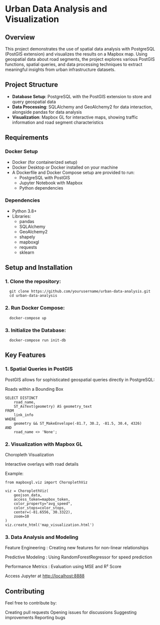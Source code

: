 # Urban Data Analysis and Visualization

## Overview

This project demonstrates the use of spatial data analysis with PostgreSQL (PostGIS extension) and visualizes the results on a Mapbox map. Using geospatial data about road segments, the project explores various PostGIS functions, spatial queries, and data processing techniques to extract meaningful insights from urban infrastructure datasets.

## Project Structure

- **Database Setup**: PostgreSQL with the PostGIS extension to store and query geospatial data
- **Data Processing**: SQLAlchemy and GeoAlchemy2 for data interaction, alongside pandas for data analysis
- **Visualization**: Mapbox GL for interactive maps, showing traffic information and road segment characteristics

## Requirements

### Docker Setup

- Docker (for containerized setup)
- Docker Desktop or Docker installed on your machine
- A Dockerfile and Docker Compose setup are provided to run:
  - PostgreSQL with PostGIS
  - Jupyter Notebook with Mapbox
  - Python dependencies

### Dependencies

- Python 3.8+
- Libraries:
  - pandas
  - SQLAlchemy
  - GeoAlchemy2
  - shapely
  - mapboxgl
  - requests
  - sklearn

## Setup and Installation

### 1. Clone the repository:

  ```
    git clone https://github.com/yourusername/urban-data-analysis.git
    cd urban-data-analysis
  ```

### 2. Run Docker Compose:

  ```
    docker-compose up
  ```

### 3. Initialize the Database:

  ```
    docker-compose run init-db
  ```

## Key Features

### 1. Spatial Queries in PostGIS
PostGIS allows for sophisticated geospatial queries directly in PostgreSQL:

Roads within a Bounding Box

```
SELECT DISTINCT
    road_name,
    ST_AsText(geometry) AS geometry_text
FROM
    link_info
WHERE
    geometry && ST_MakeEnvelope(-81.7, 30.2, -81.5, 30.4, 4326)
AND
    road_name <> 'None';
```

### 2. Visualization with Mapbox GL
Choropleth Visualization

Interactive overlays with road details

Example:

```
from mapboxgl.viz import ChoroplethViz

viz = ChoroplethViz(
    geojson_data,
    access_token=mapbox_token,
    color_property="avg_speed",
    color_stops=color_stops,
    center=(-81.6556, 30.3322),
    zoom=10
)
viz.create_html('map_visualization.html')
```

### 3. Data Analysis and Modeling

Feature Engineering : Creating new features for non-linear relationships

Predictive Modeling : Using RandomForestRegressor for speed prediction

Performance Metrics : Evaluation using MSE and R² Score


Access Jupyter at <http://localhost:8888>


## Contributing
Feel free to contribute by:

Creating pull requests
Opening issues for discussions
Suggesting improvements
Reporting bugs

